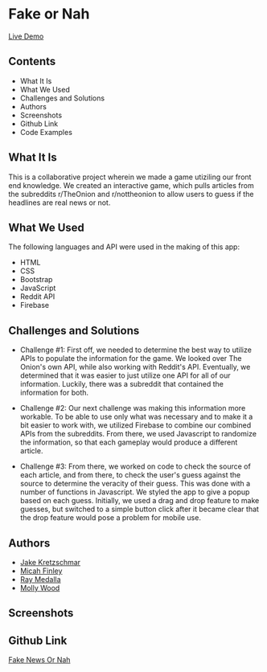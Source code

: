 # Fake or Nah
[Live Demo](https://fakeornah.surge.sh/index.html)
## Contents
- What It Is
- What We Used
- Challenges and Solutions
- Authors
- Screenshots
- Github Link
- Code Examples
## What It Is
This is a collaborative project wherein we made a game utiziling our front end knowledge. We created an interactive game, which pulls articles from the subreddits r/TheOnion and r/nottheonion to allow users to guess if the headlines are real news or not.
## What We Used
The following languages and API were used in the making of this app:
- HTML
- CSS
- Bootstrap
- JavaScript
- Reddit API
- Firebase
## Challenges and Solutions
- Challenge #1:
First off, we needed to determine the best way to utilize APIs to populate the information for the game. We looked over The Onion's own API, while also working with Reddit's API. Eventually, we determined that it was easier to just utilize one API for all of our information. Luckily, there was a subreddit that contained the information for both.

- Challenge #2:
Our next challenge was making this information more workable. To be able to use only what was necessary and to make it a bit easier to work with, we utilized Firebase to combine our combined APIs from the subreddits. From there, we used Javascript to randomize the information, so that each gameplay would produce a different article.

- Challenge #3:
From there, we worked on code to check the source of each article, and from there, to check the user's guess against the source to determine the veracity of their guess. This was done with a number of functions in Javascript. We styled the app to give a popup based on each guess. Initially, we used a drag and drop feature to make guesses, but switched to a simple button click after it became clear that the drop feature would pose a problem for mobile use.
## Authors
- [Jake Kretzschmar](https://github.com/jaketyjake)
- [Micah Finley](https://github.com/mjayfinley)
- [Ray Medalla](https://github.com/rmedalla)
- [Molly Wood](https://github.com/mollywood)
## Screenshots
## Github Link
[Fake News Or Nah](https://github.com/jaketyjake/fake-or-nah-)

